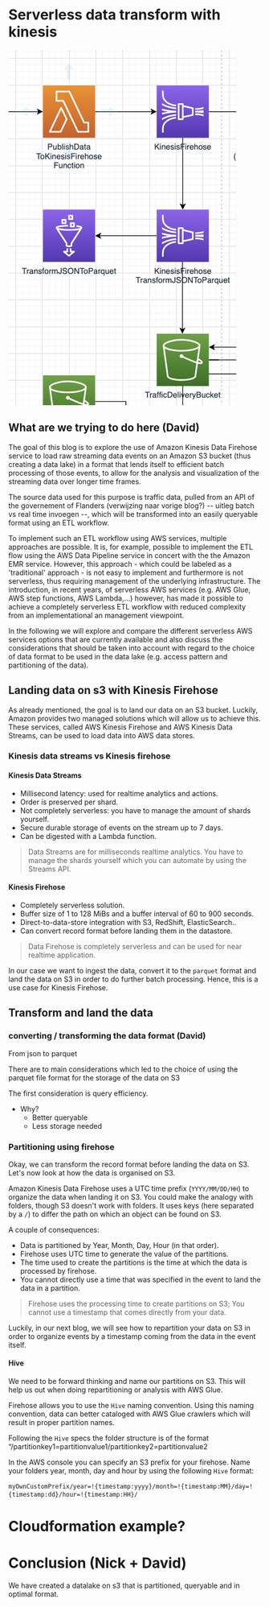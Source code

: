 # Serverless data transform with kinesis

![architecture](./img/architecture.png)

## What are we trying to do here (David)

The goal of this blog is to explore the use of Amazon Kinesis Data Firehose service to load raw streaming data events on an Amazon S3 bucket (thus creating a data lake) in a format that lends itself to efficient batch processing of those events, to allow for the analysis and visualization of the streaming data over longer time frames.

The source data used for this purpose is traffic data, pulled from an API of the governement of Flanders (verwijzing naar vorige blog?) -- uitleg batch vs real time invoegen --, which will be transformed into an easily queryable format using an ETL workflow.

To implement such an ETL workflow using AWS services, multiple approaches are  possible. It is, for example, possible to implement the ETL flow using the AWS Data Pipeline service in concert with the the Amazon EMR service. However, this approach - which could be labeled as a 'traditional' approach - is not easy to implement and furthermore is not serverless, thus requiring management of the underlying infrastructure. The introduction, in recent years, of serverless AWS services (e.g. AWS Glue, AWS step functions, AWS Lambda,...) however, has made it possible to achieve a completely serverless ETL workflow with reduced complexity from an implementational an management viewpoint.

In the following we will explore and compare the different serverless AWS services options that are currently available and also discuss the considerations that should be taken into account with regard to the choice of data format to be used in the data lake (e.g. access pattern and partitioning of the data).  


<!-- - land raw events on s3
- create a data lake on s3 to query on
- create a data lake in a queryable format
- think about access pattern and partitioning -->

## Landing data on s3 with Kinesis Firehose
As already mentioned, the goal is to land our data on an S3 bucket. Luckily, Amazon provides two managed solutions which will allow us to achieve this. These services, called AWS Kinesis Firehose and AWS Kinesis Data Streams, can be used to load data into AWS data stores.   

<!--- We want to land our data on an S3 bucket.  
We should praise ourselves lucky cause AWS has a managed solution for that!  
AWS Kinesis Firehose loads data into AWS data stores. --> 

### Kinesis data streams vs Kinesis firehose

<!---I told you we are going to use AWS Kinesis Firehose. 
However, AWS also offers a similar, yet different solution: AWS Kinesis data streams. 
Let's find out what the differences are. --> 

#### Kinesis Data Streams
- Millisecond latency: used for realtime analytics and actions.
- Order is preserved per shard.
- Not completely serverless: you have to manage the amount of shards yourself.
- Secure durable storage of events on the stream up to 7 days.
- Can be digested with a Lambda function.

> Data Streams are for milliseconds realtime analytics.
> You have to manage the shards yourself which you can automate by using the Streams API.

#### Kinesis Firehose
- Completely serverless solution.
- Buffer size of 1 to 128 MiBs and a buffer interval of 60 to 900 seconds.
- Direct-to-data-store integration with S3, RedShift, ElasticSearch..
- Can convert record format before landing them in the datastore.

> Data Firehose is completely serverless and can be used for near realtime application. 

In our case we want to ingest the data, convert it to the `parquet` format and land the data on S3 in order to do further batch processing.
Hence, this is a use case for Kinesis Firehose.

## Transform and land the data

### converting / transforming the data format (David)



From json to parquet

There are to main considerations which led to the choice of using the parquet file format for the storage of the data on S3

The first consideration is query efficiency. 
- Why?
  - Better queryable
  - Less storage needed

### Partitioning using firehose
Okay, we can transform the record format before landing the data on S3.  
Let's now look at how the data is organised on S3.

Amazon Kinesis Data Firehose uses a UTC time prefix (`YYYY/MM/DD/HH`) to organize the data when landing it on S3.
You could make the analogy with folders, though S3 doesn't work with folders.
It uses keys (here separated by a `/`) to differ the path on which an object can be found on S3.

A couple of consequences:
- Data is partitioned by Year, Month, Day, Hour (in that order).
- Firehose uses UTC time to generate the value of the partitions.
- The time used to create the partitions is the time at which the data is processed by firehose.
- You cannot directly use a time that was specified in the event to land the data in a partition.

> Firehose uses the processing time to create partitions on S3; You cannot use a timestamp that comes directly from your data.

Luckily, in our next blog, we will see how to repartition your data on S3 in order to organize events by a timestamp coming from the data in the event itself.

#### Hive
We need to be forward thinking and name our partitions on S3.
This will help us out when doing repartitioning or analysis with AWS Glue.

Firehose allows you to use the `Hive` naming convention.
Using this naming convention, data can better cataloged with AWS Glue crawlers which will result in proper partition names.

Following the `Hive` specs the folder structure is of the format “/partitionkey1=partitionvalue1/partitionkey2=partitionvalue2

In the AWS console you can specify an S3 prefix for your firehose.
Name your folders year, month, day and hour by using the following `Hive` format:
```
myOwnCustomPrefix/year=!{timestamp:yyyy}/month=!{timestamp:MM}/day=!{timestamp:dd}/hour=!{timestamp:HH}/
```


# Cloudformation example?

# Conclusion (Nick + David)

We have created a datalake on s3 that is partitioned, queryable and in optimal format.
